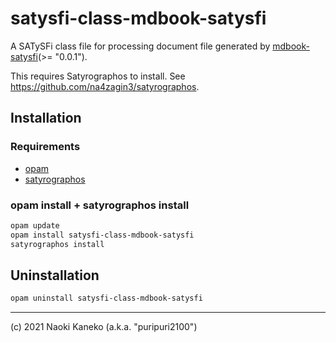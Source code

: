 # satysfi-class-mdbook-satysfi

A SATySFi class file for processing document file generated by [mdbook-satysfi](https://github.com/puripuri2100/mdbook-satysfi)(>= "0.0.1").

This requires Satyrographos to install. See https://github.com/na4zagin3/satyrographos.


## Installation


### Requirements

- [opam](https://opam.ocaml.org/doc/Install.html)
- [satyrographos](https://github.com/na4zagin3/satyrographos)

### opam install + satyrographos install

```sh
opam update
opam install satysfi-class-mdbook-satysfi
satyrographos install
```

## Uninstallation

```sh
opam uninstall satysfi-class-mdbook-satysfi
```

---

(c) 2021 Naoki Kaneko (a.k.a. "puripuri2100")
